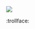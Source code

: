 <a href="https://github.com/Flip265/github-readme-stats">
  <img align="center" src="https://github-readme-stats.vercel.app/api?username=Flip265&show_icons=true&count_private=true&theme=tokyonight" />
</a>

:trollface:
